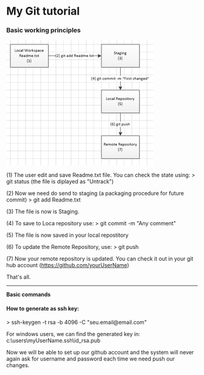 # My Git tutorial
<h3>Basic working principles</h3>
<img src="./images/git-diagram.png" />

(1) The user edit and save Readme.txt file.
    You can check the state using:
    > git status    (the file is diplayed as "Untrack")

(2) Now we need do send to staging (a packaging procedure for future commit)
    > git add Readme.txt
    
(3) The file is now is Staging.

(4) To save to Loca repository use:
    > git commit -m "Any comment"
    
(5) The file is now saved in your local repostitory

(6) To update the Remote Repository, use:
    > git push
    
(7) Now your remote repository is updated.
    You can check it out in your git hub account (https://github.com/yourUserName)
    
That's all.
<hr/>
<strong>Basic commands</strong>

<h4> How to generate as ssh key:</h4>
 > ssh-keygen -t rsa -b 4096 -C "seu.email@email.com"
 
 For windows users, we can find the generated key in:
    c:\users\myUserName\.ssh\id_rsa.pub
    
 Now we will be able to set up our github account and the system will never again ask for username
 and password each time we need push our changes.


